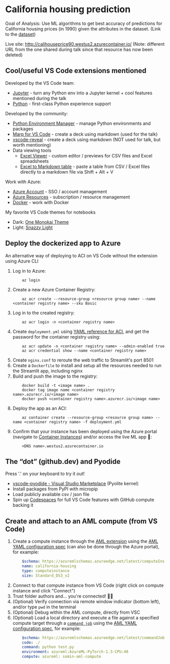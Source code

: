 # California housing prediction
Goal of Analysis: Use ML algorithms to get best accuracy of predictions for California housing prices (in 1990) given the attributes in the dataset. (Link to the [dataset](https://www.kaggle.com/camnugent/california-housing-prices))

Live site: http://calihouseprice90.westus2.azurecontainer.io/
(Note: different URL from the one shared during talk since that resource has now been deleted)

## Cool/useful VS Code extensions mentioned
Developed by the VS Code team:
- [Jupyter](https://marketplace.visualstudio.com/itemdetails?itemName=ms-toolsai.jupyter) - turn any Python env into a Jupyter kernel + cool features mentioned during the talk
- [Python](https://marketplace.visualstudio.com/items?itemName=ms-python.python) - first-class Python experience support

Developed by the community:
- [Python Environment Manager](https://marketplace.visualstudio.com/items?itemName=donjayamanne.python-environment-manager) - manage Python environments and packages
- [Marp for VS Code](https://marketplace.visualstudio.com/items?itemName=marp-team.marp-vscode) - create a deck using markdown (used for the talk)
- [vscode-reveal](https://marketplace.visualstudio.com/items?itemName=evilz.vscode-reveal) - create a deck using markdown (NOT used for talk, but worth mentioning)
- Data viewing tools
   - [Excel Viewer](https://marketplace.visualstudio.com/items?itemName=GrapeCity.gc-excelviewer) - custom editor / previews for CSV files and Excel spreadsheets
   - [Excel to Markdown table](https://marketplace.visualstudio.com/items?itemName=csholmq.excel-to-markdown-table) - paste a table from CSV / Excel files directly to a markdown file via Shift + Alt + V

Work with Azure:
- [Azure Account](https://marketplace.visualstudio.com/items?itemName=ms-vscode.azure-account) - SSO / account management
- [Azure Resources](https://marketplace.visualstudio.com/items?itemName=ms-azuretools.vscode-azureresourcegroups) - subscription / resource management
- [Docker](https://marketplace.visualstudio.com/items?itemName=ms-azuretools.vscode-docker) - work with Docker

My favorite VS Code themes for notebooks
- Dark: [One Monokai Theme](https://marketplace.visualstudio.com/items?itemName=azemoh.one-monokai)
- Light: [Snazzy Light](https://marketplace.visualstudio.com/items?itemName=loilo.snazzy-light)

## Deploy the dockerized app to Azure
An alternative way of deploying to ACI on VS Code without the extension using Azure CLI

1. Log in to Azure:
    ```
        az login
    ```
2. Create a new Azure Container Registry:
    ```
        az acr create --resource-group <resource group name> --name <container registry name> --sku Basic
    ```
3. Log in to the created registry:
    ```
        az acr login -n <container registry name>
    ```
4. Create `deployment.yml` using [YAML reference for ACI](https://docs.microsoft.com/en-us/azure/container-instances/container-instances-reference-yaml), and get the password for the container registry using:
    ```
        az acr update -n <container registry name> --admin-enabled true
        az acr credential show --name <container registry name>
    ```
5. Create `nginx.conf` to reroute the web traffic to Streamlit's port 8501
6. Create a `Dockerfile` to install and setup all the resources needed to run the Streamlit app, including nginx
7. Build and push the image to the registry:
    ```
        docker build -t <image name> .
        docker tag image name <container registry name>.azurecr.io/<image name>
        docker push <container registry name>.azurecr.io/<image name>
    ```
8. Deploy the app as an ACI:
    ```
        az container create --resource-group <resource group name> --name <container registry name> -f deployment.yml
    ```
9. Confirm that your instance has been deployed using the Azure portal (navigate to [Container Instances](https://ms.portal.azure.com/#blade/HubsExtension/BrowseResource/resourceType/Microsoft.ContainerInstance%2FcontainerGroups)) and/or access the live ML app 🥳:
    ```
        <DNS name>.westus2.azurecontainer.io
    ```

## The “dot” (github.dev) and Pyodide
Press '.' on your keyboard to try it out!
- [vscode-pyodide - Visual Studio Marketplace](https://marketplace.visualstudio.com/items?itemName=joyceerhl.vscode-pyodide) (Pyolite kernel)
- Install packages from PyPI with micropip
- Load publicly available csv / json file
- Spin up [Codespaces](https://github.com/features/codespaces) for full VS Code features with GitHub compute backing it

## Create and attach to an AML compute (from VS Code)
1. Create a compute instance through the [AML extension](https://marketplace.visualstudio.com/items?itemName=ms-toolsai.vscode-ai) using the [AML YAML configuration spec](https://docs.microsoft.com/en-us/azure/machine-learning/reference-yaml-core-syntax) (can also be done through the Azure portal), for example:
    ```yaml
        $schema: https://azuremlschemas.azureedge.net/latest/computeInstance.schema.json
        name: california-housing
        type: computeinstance
        size: Standard_DS3_v2
    ```
2. Connect to that compute instance from VS Code (right click on compute instance and click "Connect")
3. Trust folder authors and... you're connected! 🙌🏻
4. (Optional) Verify connection via remote window indicator (bottom left), and/or type `pwd` in the terminal
5. (Optional) Debug within the AML compute, directly from VSC
6. (Optional) Load a local directory and execute a file against a specified compute target through a [`command job`](https://docs.microsoft.com/en-us/cli/azure/ml/job?view=azure-cli-latest) using the [AML YAML configuration spec](https://docs.microsoft.com/en-us/azure/machine-learning/reference-yaml-job-command), for example:
    ```yaml
        $schema: https://azuremlschemas.azureedge.net/latest/commandJob.schema.json
        code: ./
        command: python test.py
        environment: azureml:AzureML-PyTorch-1.3-CPU:40
        compute: azureml: somin-aml-compute
    ```
